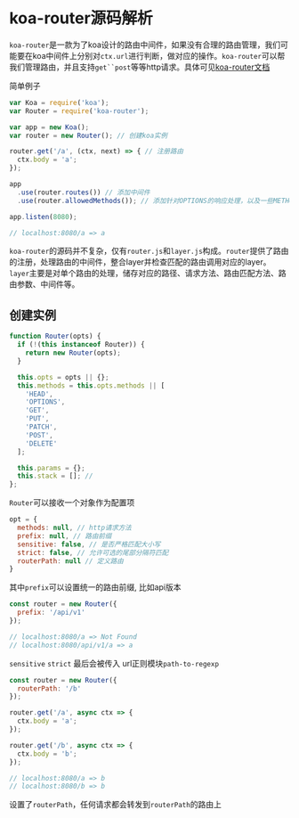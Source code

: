 # koa-router源码解析

`koa-router`是一款为了koa设计的路由中间件，如果没有合理的路由管理，我们可能要在koa中间件上分别对`ctx.url`进行判断，做对应的操作。`koa-router`可以帮我们管理路由，并且支持`get``post`等等http请求。具体可见[koa-router文档](https://github.com/alexmingoia/koa-router/tree/master/#koa-router)

简单例子

```js
var Koa = require('koa');
var Router = require('koa-router');

var app = new Koa();
var router = new Router(); // 创建koa实例

router.get('/a', (ctx, next) => { // 注册路由
  ctx.body = 'a';
});

app
  .use(router.routes()) // 添加中间件
  .use(router.allowedMethods()); // 添加针对OPTIONS的响应处理，以及一些METHOD不支持的处理

app.listen(8080);

// localhost:8080/a => a
```

`koa-router`的源码并不复杂，仅有`router.js`和`layer.js`构成。`router`提供了路由的注册，处理路由的中间件，整合layer并检查匹配的路由调用对应的layer。`layer`主要是对单个路由的处理，储存对应的路径、请求方法、路由匹配方法、路由参数、中间件等。

## 创建实例

```js
function Router(opts) {
  if (!(this instanceof Router)) {
    return new Router(opts);
  }

  this.opts = opts || {};
  this.methods = this.opts.methods || [
    'HEAD',
    'OPTIONS',
    'GET',
    'PUT',
    'PATCH',
    'POST',
    'DELETE'
  ];

  this.params = {};
  this.stack = []; // 
};
```

`Router`可以接收一个对象作为配置项

```js
opt = {
  methods: null, // http请求方法
  prefix: null, // 路由前缀
  sensitive: false, // 是否严格匹配大小写
  strict: false, // 允许可选的尾部分隔符匹配
  routerPath: null // 定义路由
}
```

其中`prefix`可以设置统一的路由前缀, 比如api版本

```js
const router = new Router({
  prefix: '/api/v1'
});

// localhost:8080/a => Not Found
// localhost:8080/api/v1/a => a
```

`sensitive` `strict` 最后会被传入 url正则模块`path-to-regexp`


```js
const router = new Router({
  routerPath: '/b'
});

router.get('/a', async ctx => {
  ctx.body = 'a';
});

router.get('/b', async ctx => {
  ctx.body = 'b';
});

// localhost:8080/a => b
// localhost:8080/b => b
```

设置了`routerPath`，任何请求都会转发到`routerPath`的路由上

